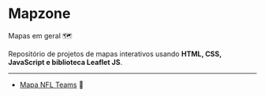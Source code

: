 # Mapzone
 
 Mapas em geral 🗺️ 
 
 Repositório de projetos de mapas interativos usando **HTML, CSS, JavaScript e biblioteca Leaflet JS**.
 
 ---
 
 * [Mapa NFL Teams](https://rafaeldgeo.github.io/mapzone/nflteams/index.html) 🏈

 
 
